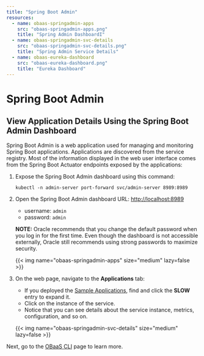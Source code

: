 ```yaml
---
title: "Spring Boot Admin"
resources:
  - name: obaas-springadmin-apps
    src: "obaas-springadmin-apps.png"
    title: "Spring Admin DashboardI"
  - name: obaas-springadmin-svc-details
    src: "obaas-springadmin-svc-details.png"
    title: "Spring Admin Service Details"
  - name: obaas-eureka-dashboard
    src: "obaas-eureka-dashboard.png"
    title: "Eureka Dashboard"
---
```


# Spring Boot Admin

## View Application Details Using the Spring Boot Admin Dashboard

Spring Boot Admin is a web application used for managing and monitoring Spring Boot applications. Applications are discovered from the
service registry. Most of the information displayed in the web user interface comes from the Spring Boot Actuator endpoints exposed by
the applications:

1. Expose the Spring Boot Admin dashboard using this command:

    ```shell
    kubectl -n admin-server port-forward svc/admin-server 8989:8989
    ```

2. Open the Spring Boot Admin dashboard URL: <http://localhost:8989>

    * username: `admin`
    * password: `admin`

    **NOTE:** Oracle recommends that you change the default password when you log in for the first time. Even though the dashboard is not
	accessible externally, Oracle still recommends using strong passwords to maximize security.

    <!-- spellchecker-disable -->
    {{< img name="obaas-springadmin-apps" size="medium" lazy=false >}}
    <!-- spellchecker-enable -->

3. On the web page, navigate to the **Applications** tab:

    * If you deployed the [Sample Applications](../../sample-apps), find and click the **SLOW** entry to expand it.
    * Click on the instance of the service.
    * Notice that you can see details about the service instance, metrics, configuration, and so on.

    <!-- spellchecker-disable -->
    {{< img name="obaas-springadmin-svc-details" size="medium" lazy=false >}}
    <!-- spellchecker-enable -->

Next, go to the [OBaaS CLI](../development/cli/) page to learn more.